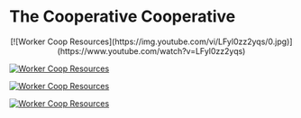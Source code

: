 # The Cooperative Cooperative

<p align="center">[![Worker Coop Resources](https://img.youtube.com/vi/LFyl0zz2yqs/0.jpg)](https://www.youtube.com/watch?v=LFyl0zz2yqs)</p>

[![Worker Coop Resources](https://img.youtube.com/vi/pKN-gxmVRUc/0.jpg)](https://www.youtube.com/watch?v=pKN-gxmVRUc)

[![Worker Coop Resources](https://img.youtube.com/vi/hmAplN2Yd5c/0.jpg)](https://www.youtube.com/watch?v=hmAplN2Yd5c)

[![Worker Coop Resources](https://img.youtube.com/vi/yZHYiz60R5Q/0.jpg)](https://www.youtube.com/watch?v=yZHYiz60R5Q)
